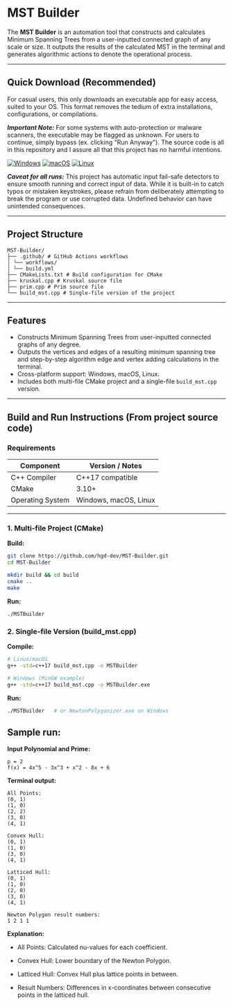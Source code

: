 # MST Builder

The **MST Builder** is an automation tool that constructs and calculates Minimum Spanning Trees from a user-inputted connected graph of any scale or size. It outputs the results of the calculated MST in the terminal and generates algorithmic actions to denote the operational process.

---

## Quick Download (Recommended)

For casual users, this only downloads an executable app for easy access, suited to your OS. This format removes the tedium of extra installations, configurations, or compilations.

***Important Note:*** For some systems with auto-protection or malware scanners, the executable may be flagged as unknown. For users to continue, simply bypass (ex. clicking "Run Anyway"). The source code is all in this repository and I assure all that this project has no harmful intentions.

[![Windows](https://img.shields.io/badge/Download-Windows-blue?style=for-the-badge&logo=windows)](https://github.com/hgd-dev/MST-Builder/actions/runs/17132621900/artifacts/3820767544)
[![macOS](https://img.shields.io/badge/Download-macOS-lightgrey?style=for-the-badge&logo=apple)](https://github.com/hgd-dev/MST-Builder/actions/runs/17132621900/artifacts/3820765405)
[![Linux](https://img.shields.io/badge/Download-Linux-yellow?style=for-the-badge&logo=linux)](https://github.com/hgd-dev/MST-Builder/actions/runs/17130043371/artifacts/3819782945)

***Caveat for all runs:*** This project has automatic input fail-safe detectors to ensure smooth running and correct input of data. While it is built-in to catch typos or mistaken keystrokes, please refrain from deliberately attempting to break the program or use corrupted data. Undefined behavior can have unintended consequences.

---

## Project Structure

```
MST-Builder/
├── .github/ # GitHub Actions workflows
│ └── workflows/
│ └── build.yml
├── CMakeLists.txt # Build configuration for CMake
├── kruskal.cpp # Kruskal source file
├── prim.cpp # Prim source file
└── build_mst.cpp # Single-file version of the project
```

---

## Features

- Constructs Minimum Spanning Trees from user-inputted connected graphs of any degree.  
- Outputs the vertices and edges of a resulting minimum spanning tree and step-by-step algorithm edge and vertex adding calculations in the terminal.  
- Cross-platform support: Windows, macOS, Linux.  
- Includes both multi-file CMake project and a single-file `build_mst.cpp` version.  

---

## Build and Run Instructions (From project source code)

### **Requirements**

| Component                       | Version / Notes                          |
|---------------------------------|-----------------------------------------|
| C++ Compiler                     | C++17 compatible                         |
| CMake                            | 3.10+                                    |
| Operating System                 | Windows, macOS, Linux                    |

---

### **1. Multi-file Project (CMake)**

**Build:**

```bash
git clone https://github.com/hgd-dev/MST-Builder.git
cd MST-Builder

mkdir build && cd build
cmake ..
make
```

**Run:**

```
./MSTBuilder
```

### **2. Single-file Version (build_mst.cpp)**

**Compile:**

```bash
# Linux/macOS
g++ -std=c++17 build_mst.cpp -o MSTBuilder

# Windows (MinGW example)
g++ -std=c++17 build_mst.cpp -o MSTBuilder.exe
```

**Run:**

```bash
./MSTBuilder   # or NewtonPolygonizer.exe on Windows
```

## Sample run:

**Input Polynomial and Prime:**

```
p = 2
f(x) = 4x^5 - 3x^3 + x^2 - 8x + 6
```

**Terminal output:**

```
All Points:
(0, 1)
(1, 0)
(2, 2)
(3, 0)
(4, 1)

Convex Hull:
(0, 1)
(1, 0)
(3, 0)
(4, 1)

Latticed Hull:
(0, 1)
(1, 0)
(2, 0)
(3, 0)
(4, 1)

Newton Polygon result numbers:
1 2 1 1
```

**Explanation:**

- All Points: Calculated nu-values for each coefficient.

- Convex Hull: Lower boundary of the Newton Polygon.

- Latticed Hull: Convex Hull plus lattice points in between.


- Result Numbers: Differences in x-coordinates between consecutive points in the latticed hull.





